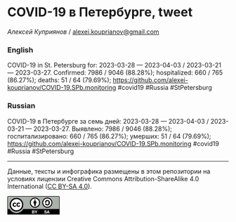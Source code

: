 COVID-19 в Петербурге, tweet
============================

*Алексей Куприянов* /
<a href="mailto:alexei.kouprianov@gmail.com" class="email">alexei.kouprianov@gmail.com</a>

### English

COVID-19 in St. Petersburg for: 2023-03-28 — 2023-04-03 / 2023-03-21 —
2023-03-27. Сonfirmed: 7986 / 9046 (88.28%); hospitalized: 660 / 765
(86.27%); deaths: 51 / 64 (79.69%);
<a href="https://github.com/alexei-kouprianov/COVID-19.SPb.monitoring" class="uri">https://github.com/alexei-kouprianov/COVID-19.SPb.monitoring</a>
\#covid19 \#Russia \#StPetersburg

### Russian

COVID-19 в Петербурге за семь дней: 2023-03-28 — 2023-04-03 / 2023-03-21
— 2023-03-27. Выявлено: 7986 / 9046 (88.28%); госпитализировано: 660 /
765 (86.27%); умерших: 51 / 64 (79.69%);
<a href="https://github.com/alexei-kouprianov/COVID-19.SPb.monitoring" class="uri">https://github.com/alexei-kouprianov/COVID-19.SPb.monitoring</a>
\#covid19 \#Russia \#StPetersburg

------------------------------------------------------------------------

Данные, тексты и инфографика размещены в этом репозитории на условиях
лицензии Creative Commons Attribution-ShareAlike 4.0 International ([CC
BY-SA 4.0](https://creativecommons.org/licenses/by-sa/4.0/)).

![](../misc/CC-BY-SA-icon.png "CC-BY-SA")
